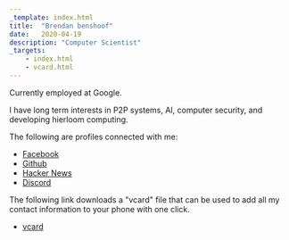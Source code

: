 ```yaml
---
_template: index.html
title:  "Brendan benshoof"
date:   2020-04-19
description: "Computer Scientist"
_targets:
    - index.html
    - vcard.html
---
```


Currently employed at Google.

I have long term interests in P2P systems, AI, computer security, and developing hierloom computing.

The following are profiles connected with me:

- [Facebook](http://facebook.com/brendan.benshoof)
- [Github](http://github.com/brendanbenshoof)
- [Hacker News](https://news.ycombinator.com/user?id=blamestross)
- [Discord](https://discord.gg/u5QtkucvyA)

The following link downloads a "vcard" file that can be used to add all my contact information to your phone with one click.

- [vcard](/static/vcard.vcf)